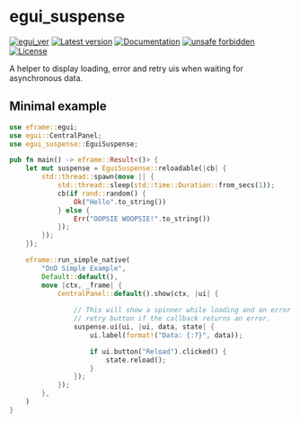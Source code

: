 # egui_suspense

[![egui_ver](https://img.shields.io/badge/egui-0.30.0-blue)](https://github.com/emilk/egui)
[![Latest version](https://img.shields.io/crates/v/egui_suspense.svg)](https://crates.io/crates/egui_suspense)
[![Documentation](https://docs.rs/egui_suspense/badge.svg)](https://docs.rs/egui_suspense)
[![unsafe forbidden](https://img.shields.io/badge/unsafe-forbidden-success.svg)](https://github.com/rust-secure-code/safety-dance/)
[![License](https://img.shields.io/crates/l/egui_suspense.svg)](https://crates.io/crates/egui_suspense)



[content]:<>


A helper to display loading, error and retry uis when waiting for asynchronous data.

## Minimal example
```rust no_run
use eframe::egui;
use egui::CentralPanel;
use egui_suspense::EguiSuspense;

pub fn main() -> eframe::Result<()> {
    let mut suspense = EguiSuspense::reloadable(|cb| {
        std::thread::spawn(move || {
            std::thread::sleep(std::time::Duration::from_secs(1));
            cb(if rand::random() {
                Ok("Hello".to_string())
            } else {
                Err("OOPSIE WOOPSIE!".to_string())
            });
        });
    });

    eframe::run_simple_native(
        "DnD Simple Example",
        Default::default(),
        move |ctx, _frame| {
            CentralPanel::default().show(ctx, |ui| {
                
                // This will show a spinner while loading and an error message with a 
                // retry button if the callback returns an error.
                suspense.ui(ui, |ui, data, state| {
                    ui.label(format!("Data: {:?}", data));

                    if ui.button("Reload").clicked() {
                        state.reload();
                    }
                });
            });
        },
    )
}
```
